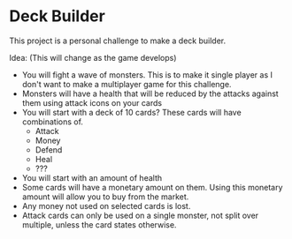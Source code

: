 # Deck Builder

This project is a personal challenge to make a deck builder.

Idea: (This will change as the game develops)
* You will fight a wave of monsters. This is to make it single player as I don't want to make a multiplayer game for this challenge.
* Monsters will have a health that will be reduced by the attacks against them using attack icons on your cards
* You will start with a deck of 10 cards? These cards will have combinations of.
  * Attack
  * Money
  * Defend
  * Heal
  * ???
* You will start with an amount of health
* Some cards will have a monetary amount on them. Using this monetary amount will allow you to buy from the market.
* Any money not used on selected cards is lost.
* Attack cards can only be used on a single monster, not split over multiple, unless the card states otherwise.